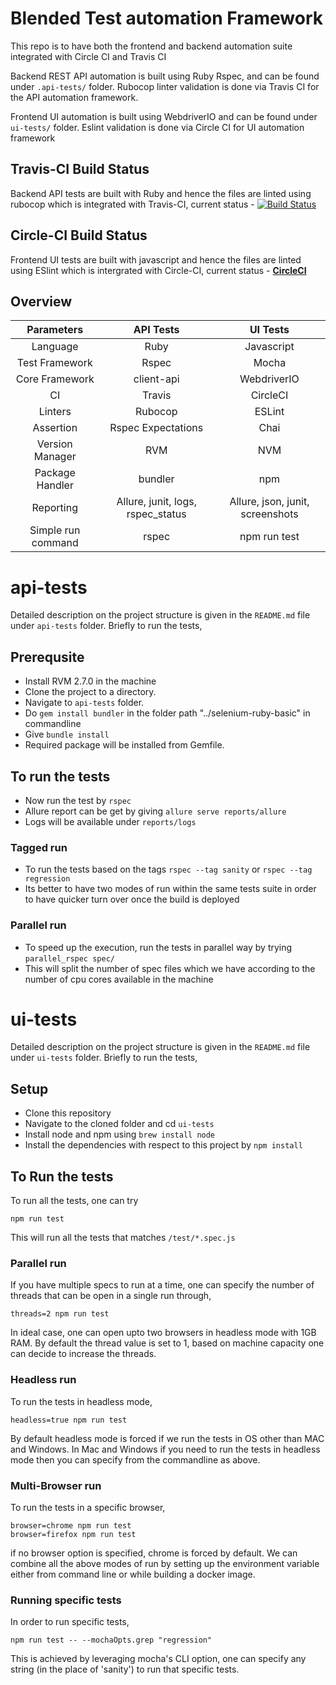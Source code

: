 # Blended Test automation Framework

This repo is to have both the frontend and backend automation suite integrated with Circle CI and Travis CI 

Backend REST API automation is built using Ruby Rspec, and can be found under `.api-tests/` folder. Rubocop linter validation is done via Travis CI for the API automation framework.

Frontend UI automation is built using WebdriverIO and can be found under `ui-tests/` folder. Eslint validation is done via Circle CI for UI automation framework

## Travis-CI Build Status

Backend API tests are built with Ruby and hence the files are linted using rubocop which is integrated with Travis-CI, current status - [![Build Status](https://travis-ci.com/nareshnavinash/Hopin-QE-Assignment.svg?token=jyaLNqqhNnqCoEp5xAeF&branch=main)](https://travis-ci.com/nareshnavinash/Hopin-QE-Assignment)

## Circle-CI Build Status
Frontend UI tests are built with javascript and hence the files are linted using ESlint which is intergrated with Circle-CI, current status - 
[**CircleCI**](https://app.circleci.com/pipelines/github/nareshnavinash/Hopin/)

## Overview

|     Parameters     |             API Tests             |             UI Tests             |
|:------------------:|:---------------------------------:|:--------------------------------:|
|      Language      |                Ruby               |            Javascript            |
|   Test Framework   |               Rspec               |               Mocha              |
|   Core Framework   |             client-api            |            WebdriverIO           |
|         CI         |               Travis              |             CircleCI             |
|       Linters      |              Rubocop              |              ESLint              |
|      Assertion     |         Rspec Expectations        |               Chai               |
|   Version Manager  |                RVM                |                NVM               |
|   Package Handler  |              bundler              |                npm               |
|      Reporting     | Allure, junit, logs, rspec_status | Allure, json, junit, screenshots |
| Simple run command |               rspec               |           npm run test           |

# api-tests

Detailed description on the project structure is given in the `README.md` file under `api-tests` folder. Briefly to run the tests,

## Prerequsite
* Install RVM 2.7.0 in the machine
* Clone the project to a directory.
* Navigate to `api-tests` folder.
* Do `gem install bundler` in the folder path "../selenium-ruby-basic" in commandline
* Give `bundle install`
* Required package will be installed from Gemfile.

## To run the tests
* Now run the test by `rspec`
* Allure report can be get by giving `allure serve reports/allure`
* Logs will be available under `reports/logs`

### Tagged run
* To run the tests based on the tags `rspec --tag sanity` or `rspec --tag regression`
* Its better to have two modes of run within the same tests suite in order to have quicker turn over once the build is deployed

### Parallel run
* To speed up the execution, run the tests in parallel way by trying `parallel_rspec spec/`
* This will split the number of spec files which we have according to the number of cpu cores available in the machine

# ui-tests

Detailed description on the project structure is given in the `README.md` file under `ui-tests` folder. Briefly to run the tests,

## Setup
* Clone this repository
* Navigate to the cloned folder and cd `ui-tests`
* Install node and npm using `brew install node`
* Install the dependencies with respect to this project by `npm install`


## To Run the tests

To run all the tests, one can try
```
npm run test
```
This will run all the tests that matches `/test/*.spec.js`

### Parallel run
If you have multiple specs to run at a time, one can specify the number of threads that can be open in a single run through,
```
threads=2 npm run test
```
In ideal case, one can open upto two browsers in headless mode with 1GB RAM. By default the thread value is set to 1, based on machine capacity one can decide to increase the threads.

### Headless run
To run the tests in headless mode,
```
headless=true npm run test
```
By default headless mode is forced if we run the tests in OS other than MAC and Windows. In Mac and Windows if you need to run the tests in headless mode then you can specify from the commandline as above.

### Multi-Browser run
To run the tests in a specific browser,
```
browser=chrome npm run test
browser=firefox npm run test
```
if no browser option is specified, chrome is forced by default. We can combine all the above modes of run by setting up the environment variable either from command line or while building a docker image.

### Running specific tests
In order to run specific tests,
```
npm run test -- --mochaOpts.grep "regression"
```
This is achieved by leveraging mocha's CLI option, one can specify any string (in the place of 'sanity') to run that specific tests.

